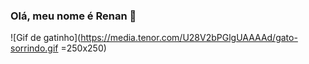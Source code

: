 ### Olá, meu nome é Renan 👋
![Gif de gatinho](https://media.tenor.com/U28V2bPGlgUAAAAd/gato-sorrindo.gif =250x250)

<!--
**RenanGLima/RenanGLima** is a ✨ _special_ ✨ repository because its `README.md` (this file) appears on your GitHub profile.

Here are some ideas to get you started:

- 🔭 I’m currently working on ...
- 🌱 I’m currently learning ...
- 👯 I’m looking to collaborate on ...
- 🤔 I’m looking for help with ...
- 💬 Ask me about ...
- 📫 How to reach me: ...
- 😄 Pronouns: ...
- ⚡ Fun fact: ...
-->
